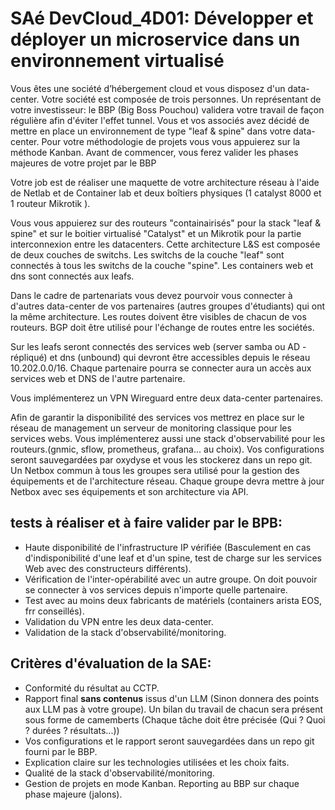 # SAé DevCloud_4D01: Développer et déployer un microservice dans un environnement virtualisé

Vous êtes une société d’hébergement cloud et vous disposez d'un data-center. 
Votre société est composée de trois personnes. Un représentant de votre investisseur: le  BBP (Big Boss Pouchou) validera votre travail de façon régulière afin d'éviter l'effet tunnel.
Vous et vos associés avez décidé de mettre en place un environnement de type "leaf & spine" dans votre data-center.
Pour votre méthodologie de projets vous vous appuierez sur la méthode Kanban. Avant de commencer, vous ferez valider les phases majeures de votre projet par le BBP 

Votre job est de réaliser une maquette de votre architecture réseau à l'aide de Netlab et de Container lab et deux boîtiers physiques (1 catalyst 8000 et 1 routeur Mikrotik ). 

Vous vous appuierez sur des routeurs "containairisés" pour la stack "leaf & spine" et sur le boitier virtualisé "Catalyst" et un Mikrotik pour la partie interconnexion entre les datacenters.
Cette architecture L&S est composée de deux couches de switchs. Les switchs de la couche "leaf" sont connectés à tous les switchs de la couche "spine".
Les containers web et dns sont connectés aux leafs.

Dans le cadre de partenariats vous devez pourvoir vous connecter à d'autres data-center de vos partenaires (autres groupes d'étudiants) qui ont la même architecture.
Les routes doivent être visibles de chacun de vos routeurs. BGP doit être utilisé pour l'échange de routes entre les sociétés.

Sur les leafs seront connectés des services web (server samba ou AD - répliqué) et dns (unbound) qui devront être accessibles depuis le réseau 10.202.0.0/16.
Chaque partenaire pourra se connecter aura un accès aux services web et  DNS de l'autre partenaire.

Vous implémenterez un VPN Wireguard entre deux data-center partenaires.

Afin de garantir la disponibilité des services vos mettrez en place sur le réseau de management un serveur de monitoring classique pour les services webs.
Vous implémenterez aussi une stack d'observabilité pour les routeurs.(gnmic, sflow, prometheus, grafana... au choix). 
Vos configurations seront sauvegardées par oxydyse et vous les stockerez dans un repo git.
Un Netbox commun à tous les groupes sera utilisé pour la gestion des équipements et de l'architecture réseau.
Chaque groupe devra mettre à jour Netbox avec ses équipements et son architecture via API.


## tests à réaliser et à faire valider par le BPB:

- Haute disponibilité de l'infrastructure IP vérifiée (Basculement en cas d'indisponibilité d'une leaf et d'un spine, test de charge sur les services Web avec des constructeurs différents).
- Vérification de l'inter-opérabilité avec un autre groupe. On doit pouvoir se connecter à vos services depuis n'importe quelle partenaire.
- Test avec au moins deux fabricants de matériels (containers arista EOS, frr conseillés). 
- Validation du VPN entre les deux data-center.
- Validation de la stack d'observabilité/monitoring. 


## Critères d'évaluation de la SAE:

- Conformité du résultat au CCTP.
- Rapport final **sans contenus** issus d'un LLM (Sinon donnera des points aux LLM pas à votre groupe). Un bilan du travail de chacun sera présent sous forme de camemberts (Chaque tâche doit être précisée (Qui ? Quoi ? durées ? résultats...))
- Vos configurations et le rapport seront sauvegardées dans un repo git fourni par le BBP.
- Explication claire sur les technologies utilisées et les choix faits.
- Qualité de la stack d'observabilité/monitoring.
- Gestion de projets en mode Kanban. Reporting au BBP sur chaque phase majeure (jalons).




  


